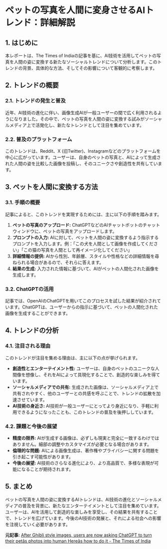 # ペットの写真を人間に変身させるAIトレンド：詳細解説

## 1. はじめに

本レポートは、The Times of Indiaの記事を基に、AI技術を活用してペットの写真を人間の姿に変換する新たなソーシャルトレンドについて分析します。このトレンドの背景、具体的な方法、そしてその影響について客観的に考察します。

## 2. トレンドの概要

### 2.1. トレンドの発生と普及

近年、AI技術の進化に伴い、画像生成AIが一般ユーザーの間で広く利用されるようになりました。その中で、ペットの写真を人間の姿に変換する試みがソーシャルメディア上で活発化し、新たなトレンドとして注目を集めています。

### 2.2. 普及のプラットフォーム

このトレンドは、Reddit、X (旧Twitter)、Instagramなどのプラットフォームを中心に広がっています。ユーザーは、自身のペットの写真と、AIによって生成された人間の姿を比較した画像を投稿し、そのユニークさや創造性を共有しています。

## 3. ペットを人間に変換する方法

### 3.1. 手順の概要

記事によると、このトレンドを実現するためには、主に以下の手順を踏みます。

1. **ペットの写真のアップロード:** ChatGPTなどのAIチャットボットのチャットウィンドウに、ペットの写真をアップロードします。
2. **プロンプトの入力:** AIに対して、ペットを人間の姿に変換するよう指示するプロンプトを入力します。例：「この犬を人間として画像を作成してください」「この猫の写真を人間として再イメージ化してください」
3. **詳細情報の提供:** AIから性別、年齢層、スタイルや性格などの詳細情報を尋ねられる場合があるので、それらに答えます。
4. **結果の生成:** 入力された情報に基づいて、AIがペットの人間化された画像を生成します。

### 3.2. ChatGPTの活用

記事では、OpenAIのChatGPTを用いてこのプロセスを試した結果が紹介されています。ChatGPTは、ユーザーからの指示に基づいて、ペットの人間化された画像を生成することができます。

## 4. トレンドの分析

### 4.1. 注目される理由

このトレンドが注目を集める理由は、主に以下の点が挙げられます。

* **創造性とエンターテイメント性:** ユーザーは、自身のペットのユニークな人間像を想像し、それをAIによって具現化することで、創造的な楽しみを得ています。
* **ソーシャルメディアでの共有:** 生成された画像は、ソーシャルメディア上で共有されやすく、他のユーザーとの共感を呼ぶことで、トレンドの拡散を加速させています。
* **AI技術の身近さ:** AI技術が一般ユーザーにとってより身近になり、手軽に利用できるようになったことも、このトレンドの普及を後押ししています。

### 4.2. 課題と今後の展望

* **精度の限界:** AIが生成する画像は、必ずしも現実と完全に一致するわけではありません。細部の調整やカスタマイズが必要となる場合があります。
* **倫理的な問題:** AIによる画像生成は、著作権やプライバシーに関する問題を引き起こす可能性があります。
* **今後の展望:** AI技術のさらなる進化により、より高品質で、多様な表現が可能になることが期待されます。

## 5. まとめ

ペットの写真を人間の姿に変換するAIトレンドは、AI技術の進化とソーシャルメディアの普及を背景に、新たなエンターテイメントとして注目を集めています。ユーザーは、AIを活用して創造的な楽しみを享受し、その結果を共有することで、トレンドを広げています。今後のAI技術の発展と、それによる社会への影響を注視していく必要があります。


**元記事:** [After Ghibli style images, users are now asking ChatGPT to turn their petâs photos into human Hereâs how to do it - The Times of India](https://timesofindia.indiatimes.com/technology/tech-tips/after-ghibli-style-images-users-are-now-asking-chatgpt-to-turn-their-pets-photos-into-human-heres-how-to-do-it/articleshow/120333881.cms)